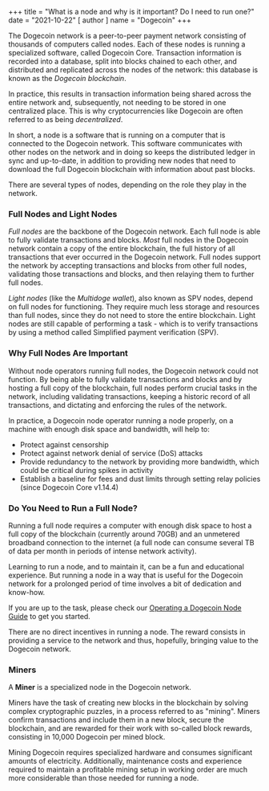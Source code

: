 +++
title = "What is a node and why is it important? Do I need to run one?"
date = "2021-10-22"
[ author ]
  name = "Dogecoin"
+++

The Dogecoin network is a peer-to-peer payment network consisting of thousands of computers called nodes. Each of these nodes is running a specialized software, called Dogecoin Core. Transaction information is recorded into a database, split into blocks chained to each other, and distributed and replicated across the nodes of the network: this database is known as the *Dogecoin blockchain*. 

In practice, this results in transaction information being shared across the entire network and, subsequently, not needing to be stored in one centralized place. This is why cryptocurrencies like Dogecoin are often referred to as being *decentralized*.

In short, a node is a software that is running on a computer that is connected to the Dogecoin network. This software communicates with other nodes on the network and in doing so keeps the distributed ledger in sync and up-to-date, in addition to providing new nodes that need to download the full Dogecoin blockchain with information about past blocks.

There are several types of nodes, depending on the role they play in the network.


### Full Nodes and Light Nodes
*Full nodes* are the backbone of the Dogecoin network. Each full node is able to fully validate transactions and blocks. *Most* full nodes in the Dogecoin network contain a copy of the entire blockchain, the full history of all transactions that ever occurred in the Dogecoin network. Full nodes support the network by accepting transactions and blocks from other full nodes, validating those transactions and blocks, and then relaying them to further full nodes.

*Light nodes* (like the *Multidoge wallet*), also known as SPV nodes, depend on full nodes for functioning. They require much less storage and resources than full nodes, since they do not need to store the entire blockchain. Light nodes are still capable of performing a task - which is to verify transactions by using a method called Simрlifiеd рауmеnt vеrifiсаtiоn (SPV).

### Why Full Nodes Are Important
Without node operators running full nodes, the Dogecoin network could not function. By being able to fully validate transactions and blocks and by hosting a full copy of the blockchain, full nodes perform crucial tasks in the network, including validating transactions, keeping a historic record of all transactions, and dictating and enforcing the rules of the network.

In practice, a Dogecoin node operator running a node properly, on a machine with enough disk space and bandwidth, will help to:

- Protect against censorship
- Protect against network denial of service (DoS) attacks
- Provide redundancy to the network by providing more bandwidth, which could be critical during spikes in activity
- Establish a baseline for fees and dust limits through setting relay policies (since Dogecoin Core v1.14.4)

### Do You Need to Run a Full Node?
Running a full node requires a computer with enough disk space to host a full copy of the blockchain (currently around 70GB) and an unmetered broadband connection to the internet (a full node can consume several TB of data per month in periods of intense network activity). 

Learning to run a node, and to maintain it, can be a fun and educational experience. But running a node in a way that is useful for the Dogecoin network for a prolonged period of time involves a bit of dedication and know-how.

If you are up to the task, please check our [Operating a Dogecoin Node Guide](/dogepedia/how-tos/operating-a-node/) to get you started.

There are no direct incentives in running a node. The reward consists in providing a service to the network and thus, hopefully, bringing value to the Dogecoin network.


### Miners
A **Miner** is a specialized node in the Dogecoin network.

Miners have the task of creating new blocks in the blockchain by solving complex cryptographic puzzles, in a process referred to as "mining". Miners confirm transactions and include them in a new block, secure the blockchain, and are rewarded for their work with so-called block rewards, consisting in 10,000 Dogecoin per mined block.

Mining Dogecoin requires specialized hardware and consumes significant amounts of electricity. Additionally, maintenance costs and experience required to maintain a profitable mining setup in working order are much more considerable than those needed for running a node.